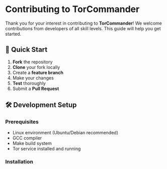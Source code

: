# Contributing to TorCommander

Thank you for your interest in contributing to **TorCommander**! We welcome contributions from developers of all skill levels. This guide will help you get started.

## 🚀 Quick Start

1. **Fork** the repository
2. **Clone** your fork locally
3. Create a **feature branch**
4. Make your changes
5. **Test** thoroughly
6. Submit a **Pull Request**

## 🛠️ Development Setup

### Prerequisites
- Linux environment (Ubuntu/Debian recommended)
- GCC compiler
- Make build system
- Tor service installed and running

### Installation
